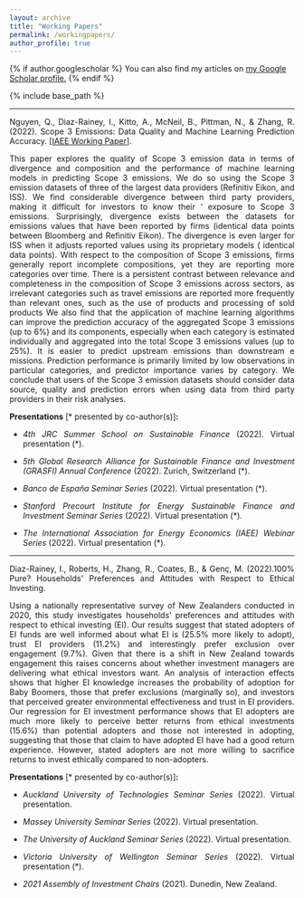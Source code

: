 ```yaml
---
layout: archive
title: "Working Papers"
permalink: /workingpapers/
author_profile: true
---
```



{% if author.googlescholar %}
  You can also find my articles on <u><a href="{{author.googlescholar}}">my Google Scholar profile</a>.</u>
{% endif %}

{% include base_path %}

____________________________________________________________________________________________________________________________________________________________________
<p style='text-align: justify;'>Nguyen, Q., Diaz-Rainey, I., Kitto, A., McNeil, B., Pittman, N., & Zhang, R. (2022). Scope 3 Emissions: Data Quality and Machine Learning Prediction Accuracy. [<a href="https://www.otago.ac.nz/">IAEE Working Paper</a>].</p>

<p style='text-align: justify;'>This paper explores the quality of Scope 3 emission data in terms of divergence and composition and the performance of machine learning models in predicting Scope 3 emissions. We do so using the Scope 3 emission datasets of three of the largest data providers (Refinitiv Eikon, and ISS). We find considerable divergence between third party providers, making it difficult for investors to know their ‘ exposure to Scope 3 emissions. Surprisingly, divergence exists between the datasets for emissions values that have been reported by firms (identical data points between Bloomberg and Refinitiv Eikon). The divergence is even larger for ISS when it adjusts reported values using its proprietary models ( identical data points). With respect to the composition of Scope 3 emissions, firms generally report incomplete compositions, yet they are reporting more categories over time. There is a persistent contrast between relevance and completeness in the composition of Scope 3 emissions across sectors, as irrelevant categories such as travel emissions are reported more frequently than relevant ones, such as the use of products and processing of sold products We also find that the application of machine learning algorithms can improve the prediction accuracy of the aggregated Scope 3 emissions (up to 6%) and its components, especially when each category is estimated individually and aggregated into the total Scope 3 emissions values (up to 25%). It is easier to predict upstream emissions than downstream e missions. Prediction performance is primarily limited by low observations in particular categories, and predictor importance varies by category. We conclude that users of the Scope 3 emission datasets should consider data source, quality and prediction errors when using data from third party providers in their risk analyses.</p>

**Presentations** [\* presented by co-author(s)]**:**
- <p style='text-align: justify;'><i>4th JRC Summer School on Sustainable Finance</i> (2022). Virtual presentation (*).</p>
- <p style='text-align: justify;'><i>5th Global Research Alliance for Sustainable Finance and Investment (GRASFI) Annual Conference</i> (2022). Zurich, Switzerland (*).</p>
- <p style='text-align: justify;'><i>Banco de España Seminar Series</i> (2022). Virtual presentation (*).</p>
- <p style='text-align: justify;'><i>Stanford Precourt Institute for Energy Sustainable Finance and Investment Seminar Series</i> (2022). Virtual presentation (*).</p>
- <p style='text-align: justify;'><i>The International Association for Energy Economics (IAEE) Webinar Series</i> (2022). Virtual presentation (*).</p>

____________________________________________________________________________________________________________________________________________________________________
<p style='text-align: justify;'>Diaz-Rainey, I., Roberts, H., Zhang, R., Coates, B., & Genç, M. (2022).100% Pure? Households' Preferences and Attitudes with Respect to Ethical Investing.</p>

<p style='text-align: justify;'>Using a nationally representative survey of New Zealanders conducted in 2020, this study investigates households’ preferences and attitudes with respect to ethical investing (EI). Our results suggest that stated adopters of EI funds are well informed about what EI is (25.5% more likely to adopt), trust EI providers (11.2%) and interestingly prefer exclusion over engagement (9.7%). Given that there is a shift in New Zealand towards engagement this raises concerns about whether investment managers are delivering what ethical investors want. An analysis of interaction effects shows that higher EI knowledge increases the probability of adoption for Baby Boomers, those that prefer exclusions (marginally so), and investors that perceived greater environmental effectiveness and trust in EI providers. Our regression for EI investment performance shows that EI adopters are much more likely to perceive better returns from ethical investments (15.6%) than potential adopters and those not interested in adopting, suggesting that those that claim to have adopted EI have had a good return experience. However, stated adopters are not more willing to sacrifice returns to invest ethically compared to non-adopters.</p>

**Presentations** [\* presented by co-author(s)]**:**
- <p style='text-align: justify;'><i>Auckland University of Technologies Seminar Series</i> (2022). Virtual presentation.</p>
- <p style='text-align: justify;'><i>Massey University Seminar Series</i> (2022). Virtual presentation.</p>
- <p style='text-align: justify;'><i>The University of Auckland Seminar Series</i> (2022). Virtual presentation.</p>
- <p style='text-align: justify;'><i>Victoria University of Wellington Seminar Series</i> (2022). Virtual presentation (*).</p>
- <p style='text-align: justify;'><i>2021 Assembly of Investment Chairs</i> (2021). Dunedin, New Zealand.</p>

